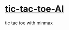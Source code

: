 # <a href = "https://thunder-007.github.io/tic-tac-toe-AI/">tic-tac-toe-AI</a>
tic tac toe with minmax
